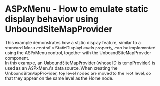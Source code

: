 # ASPxMenu - How to emulate static display behavior using UnboundSiteMapProvider


<p>This example demonstrates how a static display feature, similar to a standard Menu control's StaticDisplayLevels property, can be implemented using the ASPxMenu control, together with the UnboundSiteMapProvider component.<br />
In this example, an UnboundSiteMapProvider (whose ID is tempProvider) is used as an ASPxMenu's data source. When creating the UnboundSiteMapProvider, top level nodes are moved to the root level, so that they appear on the same level as the Home node.</p>

<br/>


